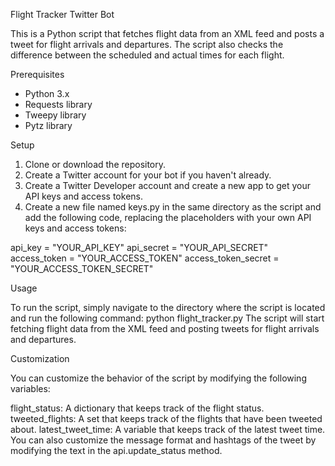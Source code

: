 Flight Tracker Twitter Bot

This is a Python script that fetches flight data from an XML feed and posts a tweet for flight arrivals and departures. The script also checks the difference between the scheduled and actual times for each flight.

Prerequisites
  - Python 3.x
  - Requests library
  - Tweepy library
  - Pytz library
  
Setup
1. Clone or download the repository.
2. Create a Twitter account for your bot if you haven't already.
3. Create a Twitter Developer account and create a new app to get your API keys and access tokens.
4. Create a new file named keys.py in the same directory as the script and add the following code, replacing the placeholders with your own API keys and access tokens:

api_key = "YOUR_API_KEY"
api_secret = "YOUR_API_SECRET"
access_token = "YOUR_ACCESS_TOKEN"
access_token_secret = "YOUR_ACCESS_TOKEN_SECRET"

Usage

To run the script, simply navigate to the directory where the script is located and run the following command:
python flight_tracker.py
The script will start fetching flight data from the XML feed and posting tweets for flight arrivals and departures.

Customization

You can customize the behavior of the script by modifying the following variables:

flight_status: A dictionary that keeps track of the flight status.
tweeted_flights: A set that keeps track of the flights that have been tweeted about.
latest_tweet_time: A variable that keeps track of the latest tweet time.
You can also customize the message format and hashtags of the tweet by modifying the text in the api.update_status method.
